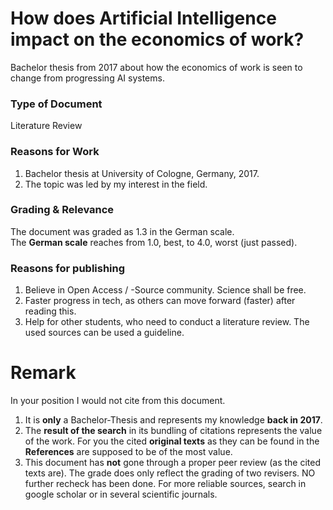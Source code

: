 # How does Artificial Intelligence impact on the economics of work?

Bachelor thesis from 2017 about how the economics of work is seen to change from progressing AI systems.

### Type of Document
Literature Review

### Reasons for Work
1) Bachelor thesis at University of Cologne, Germany, 2017.
2) The topic was led by my interest in the field.

### Grading & Relevance
The document was graded as 1.3 in the German scale. <br/>
The **German scale** reaches from 1.0, best, to 4.0, worst (just passed).

### Reasons for publishing
1) Believe in Open Access / -Source community. Science shall be free.
2) Faster progress in tech, as others can move forward (faster) after reading this.
3) Help for other students, who need to conduct a literature review. The used sources can be used a guideline.

# Remark
In your position I would not cite from this document.
1) It is **only** a Bachelor-Thesis and represents my knowledge **back in 2017**.
2) The **result of the search** in its bundling of citations represents the value of the work. For you the cited **original texts** as they can be found in the **References** are supposed to be of the most value.
3) This document has **not** gone through a proper peer review (as the cited texts are). The grade does only reflect the grading of two revisers. NO further recheck has been done. For more reliable sources, search in google scholar or in several scientific journals.

